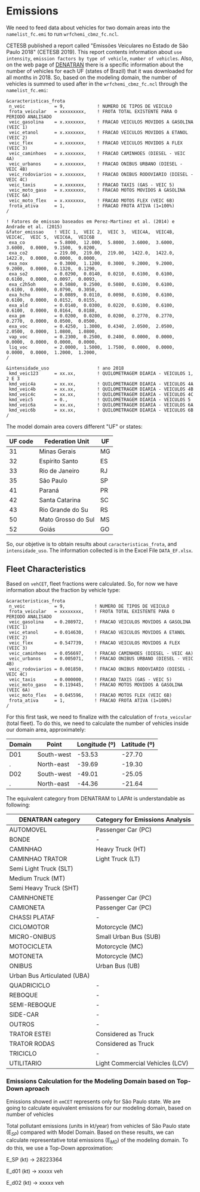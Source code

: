 # Emissions
We need to feed data about vehicles for two domain areas into the `namelist_fc.emi` to run `wrfchemi_cbmz_fc.ncl`.

CETESB published a report called "Emissões Veiculares no Estado de São Paulo 2018" (CETESB 2019). This report contents information about `use intensity`, `emission factors by type of vehicle`, `number of vehicles`. Also, on the web page of [DENATRAN](https://www.gov.br/infraestrutura/pt-br/assuntos/transito/conteudo-denatran/frota-de-veiculos-2018) there is a specific information about the number of vehicles for each UF (states of Brazil) that it was downloaded for all months in 2018. So, based on the modeling domain, the number of vehicles is summed to used after in the `wrfchemi_cbmz_fc.ncl` through the `namelist_fc.emi`:

```
&caracteristicas_frota            
 n_veic           = 9,            ! NUMERO DE TIPOS DE VEICULO
 frota_veicular   = xxxxxxxxx,    ! FROTA TOTAL EXISTENTE PARA O PERIODO ANALISADO
 veic_gasolina    = x.xxxxxxx,    ! FRACAO VEICULOS MOVIDOS A GASOLINA (VEIC 1)
 veic_etanol      = x.xxxxxxx,    ! FRACAO VEICULOS MOVIDOS A ETANOL (VEIC 2)
 veic_flex        = x.xxxxxxx,    ! FRACAO VEICULOS MOVIDOS A FLEX (VEIC 3)
 veic_caminhoes   = x.xxxxxxx,    ! FRACAO CAMINHOES (DIESEL - VEIC 4A)
 veic_urbanos     = x.xxxxxxx,    ! FRACAO ONIBUS URBANO (DIESEL - VEIC 4B)
 veic_rodoviarios = x.xxxxxxx,    ! FRACAO ONIBUS RODOVIARIO (DIESEL - VEIC 4C)
 veic_taxis       = x.xxxxxxx,    ! FRACAO TAXIS (GAS - VEIC 5)
 veic_moto_gaso   = x.xxxxxxx,    ! FRACAO MOTOS MOVIDOS A GASOLINA (VEIC 6A)
 veic_moto_flex   = x.xxxxxxx,    ! FRACAO MOTOS FLEX (VEIC 6B)
 frota_ativa      = 1,            ! FRACAO FROTA ATIVA (1=100%)
/

! Fatores de emissao baseados em Perez-Martinez et al. (2014) e Andrade et al. (2015)
&fator_emissao    ! VEIC 1,  VEIC 2,  VEIC 3,  VEIC4A,  VEIC4B,  VEIC4C,  VEIC 5,  VEIC6A,  VEIC6B
 exa_co           = 5.8000,  12.000,  5.8000,  3.6000,  3.6000,  3.6000,  0.0000,  9.1500,  9.0200,
 exa_co2          = 219.00,  219.00,  219.00,  1422.0,  1422.0,  1422.0,  0.0000,  0.0000,  0.0000,
 exa_nox          = 0.3000,  1.1200,  0.3000,  9.2000,  9.2000,  9.2000,  0.0000,  0.1320,  0.1290,
 exa_so2          = 0.0290,  0.0140,  0.0210,  0.6100,  0.6100,  0.6100,  0.0000,  0.0097,  0.0093,
 exa_c2h5oh       = 0.5080,  0.2500,  0.5080,  0.6100,  0.6100,  0.6100,  0.0000,  0.0790,  0.3050,
 exa_hcho         = 0.0089,  0.0110,  0.0098,  0.6100,  0.6100,  0.6100,  0.0000,  0.0152,  0.0155,
 exa_ald          = 0.0140,  0.0300,  0.0220,  0.6100,  0.6100,  0.6100,  0.0000,  0.0164,  0.0188,
 exa_pm           = 0.0200,  0.0200,  0.0200,  0.2770,  0.2770,  0.2770,  0.0000,  0.0500,  0.0500,
 exa_voc          = 0.4250,  1.3000,  0.4340,  2.0500,  2.0500,  2.0500,  0.0000,  1.0800,  1.0800,
 vap_voc          = 0.2300,  0.2500,  0.2400,  0.0000,  0.0000,  0.0000,  0.0000,  0.0000,  0.0000,
 liq_voc          = 2.0000,  1.5000,  1.7500,  0.0000,  0.0000,  0.0000,  0.0000,  1.2000,  1.2000,
/
 
&intensidade_uso                  ! ano 2018
 kmd_veic123      = xx.xx,        ! QUILOMETRAGEM DIARIA - VEICULOS 1, 2 E 3
 kmd_veic4a       = xx.xx,        ! QUILOMETRAGEM DIARIA - VEICULOS 4A
 kmd_veic4b       = xx.xx,        ! QUILOMETRAGEM DIARIA - VEICULOS 4B
 kmd_veic4c       = xx.xx,        ! QUILOMETRAGEM DIARIA - VEICULOS 4C
 kmd_veic5        = 0.,           ! QUILOMETRAGEM DIARIA - VEICULOS 5
 kmd_veic6a       = xx.xx,        ! QUILOMETRAGEM DIARIA - VEICULOS 6A
 kmd_veic6b       = xx.xx,        ! QUILOMETRAGEM DIARIA - VEICULOS 6B
/
```

The model domain area covers different "UF" or states:

|UF code |	Federation Unit | UF|
|----------|------------------------ |---|
31	|Minas Gerais |	MG
32	|Espírito Santo |	ES
33	|Rio de Janeiro |	RJ
35	|São Paulo	|SP
41 | Paraná	|PR
42 | Santa Catarina|	SC
43 | Rio Grande do Su| RS
50|Mato Grosso do Sul|MS
52 | Goiás| GO

So, our objetive is to obtain results about `caracteristicas_frota`, and `intensidade_uso`. The information collected is in the Excel File `DATA_EF.xlsx`.

## Fleet Characteristics
Based on `vehCET`, fleet fractions were calculated. So, for now we have information about the fraction by vehicle type:

```
&caracteristicas_frota           
 n_veic           = 9,           ! NUMERO DE TIPOS DE VEICULO
 frota_veicular   = xxxxxxxx,    ! FROTA TOTAL EXISTENTE PARA O PERIODO ANALISADO
 veic_gasolina    = 0.208972,    ! FRACAO VEICULOS MOVIDOS A GASOLINA (VEIC 1)
 veic_etanol      = 0.014630,    ! FRACAO VEICULOS MOVIDOS A ETANOL (VEIC 2)
 veic_flex        = 0.547739,    ! FRACAO VEICULOS MOVIDOS A FLEX (VEIC 3)
 veic_caminhoes   = 0.056697,    ! FRACAO CAMINHOES (DIESEL - VEIC 4A)
 veic_urbanos     = 0.005071,    ! FRACAO ONIBUS URBANO (DIESEL - VEIC 4B)
 veic_rodoviarios = 0.001850,    ! FRACAO ONIBUS RODOVIARIO (DIESEL - VEIC 4C)
 veic_taxis       = 0.000000,    ! FRACAO TAXIS (GAS - VEIC 5)
 veic_moto_gaso   = 0.119445,    ! FRACAO MOTOS MOVIDOS A GASOLINA (VEIC 6A)
 veic_moto_flex   = 0.045596,    ! FRACAO MOTOS FLEX (VEIC 6B)
 frota_ativa      = 1,           ! FRACAO FROTA ATIVA (1=100%)
/
```

For this first task, we need to finalize with the calculation of `frota_veicular` (total fleet). To do this, we need to calculate the number of vehicles inside our domain area, approximately:

Domain | Point        | Longitude (º) | Latitude (º)
-------| ------------ |-------------- | ------------
D01    | South-west   | -53.53        |  -27.70
.       | North-east   | -39.69        |  -19.30
D02    | South-west   | -49.01        |  -25.05
.       | North-east   | -44.36        |  -21.64


The equivalent category from DENATRAM to LAPAt is understandable as following:

DENATRAN category | Category for Emissions Analysis
------------------| -----------------| 
AUTOMOVEL | Passenger Car (PC)
BONDE | -
CAMINHAO | Heavy Truck (HT)
CAMINHAO TRATOR | Light Truck (LT)
| Semi Light Truck (SLT)
|Medium Truck (MT)
| Semi Heavy Truck (SHT)
CAMINHONETE | Passenger Car (PC)
CAMIONETA | Passenger Car (PC)
CHASSI PLATAF | -
CICLOMOTOR | Motorcycle (MC)
MICRO-ONIBUS | Small Urban Bus (SUB)
MOTOCICLETA | Motorcycle (MC)
MOTONETA | Motorcycle (MC)
ONIBUS | Urban Bus (UB)
| Urban Bus Articulated (UBA)
QUADRICICLO | -
REBOQUE | -
SEMI-REBOQUE | -
SIDE-CAR | -
OUTROS | -
TRATOR ESTEI | Considered as Truck
TRATOR RODAS | Considered as Truck
TRICICLO | -
UTILITARIO | Light Commercial Vehicles (LCV)

### Emissions Calculation for the Modeling Domain based on Top-Down aproach
Emissions showed in `emCET` represents only for São Paulo state. We are going to calculate equivalent emissions for our modeling domain, based on number of vehicles

Total pollutant emissions (units in kt/year) from vehicles of São Paulo state (E$_{SP}$) compared with Model Domain. Based on these results, we can calculate representative total emissions (E$_{MD}$) of the modeling domain. To do this, we use a Top-Down approximation:

E_SP (kt)  -> 28223364 

E_d01 (kt)  -> xxxxx veh

E_d02 (kt)  -> xxxxx veh
